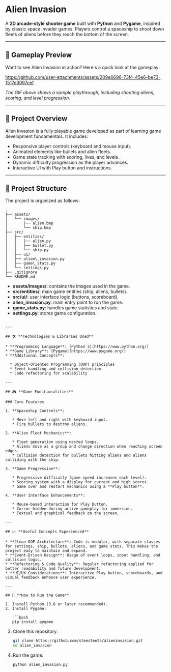 # Alien Invasion

A **2D arcade-style shooter game** built with **Python** and **Pygame**, inspired by classic space invader games. Players control a spaceship to shoot down fleets of aliens before they reach the bottom of the screen.

---

## 🎥 Gameplay Preview

Want to see Alien Invasion in action? Here's a quick look at the gameplay:

https://github.com/user-attachments/assets/209e6696-73f4-45e6-be73-1517e3097cef

*The GIF above shows a sample playthrough, including shooting aliens, scoring, and level progression.*

---

## 🚀 **Project Overview**

Alien Invasion is a fully playable game developed as part of learning game development fundamentals. It includes:

* Responsive player controls (keyboard and mouse input).
* Animated elements like bullets and alien fleets.
* Game state tracking with scoring, lives, and levels.
* Dynamic difficulty progression as the player advances.
* Interactive UI with Play button and instructions.

---
## 📂 Project Structure

The project is organized as follows:

```
.
├── assets/
│   └── images/
│       ├── alien.bmp
│       └── ship.bmp
├── src/
│   ├── entities/
│   │   ├── alien.py
│   │   ├── bullet.py
│   │   └── ship.py
│   ├── ui/
│   ├── alien\_invasion.py
│   ├── game\_stats.py
│   └── settings.py
├── .gitignore
└── README.md

```

- **assets/images/**: contains the images used in the game.  
- **src/entities/**: main game entities (ship, aliens, bullets).  
- **src/ui/**: user interface logic (buttons, scoreboard).  
- **alien_invasion.py**: main entry point to run the game.  
- **game_stats.py**: handles game statistics and state.  
- **settings.py**: stores game configuration.
```

---

## 🛠 **Technologies & Libraries Used**

* **Programming Language**: [Python 3](https://www.python.org/)
* **Game Library**: [Pygame](https://www.pygame.org/)
* **Additional Concepts**:

  * Object-Oriented Programming (OOP) principles
  * Event handling and collision detection
  * Code refactoring for scalability

---

## 🎮 **Game Functionalities**

### Core Features

1. **Spaceship Controls**:

   * Move left and right with keyboard input.
   * Fire bullets to destroy aliens.

2. **Alien Fleet Mechanics**:

   * Fleet generation using nested loops.
   * Aliens move as a group and change direction when reaching screen edges.
   * Collision detection for bullets hitting aliens and aliens colliding with the ship.

3. **Game Progression**:

   * Progressive difficulty (game speed increases each level).
   * Scoring system with a display for current and high scores.
   * Game over and restart mechanics using a **Play button**.

4. **User Interface Enhancements**:

   * Mouse-based interaction for Play button.
   * Cursor hidden during active gameplay for immersion.
   * Textual and graphical feedback on the screen.

---

## 📈 **Useful Concepts Experienced**

* **Clean OOP Architecture**: Code is modular, with separate classes for settings, ship, bullets, aliens, and game stats. This makes the project easy to maintain and expand.
* **Event-Driven Design**: Usage of event loops, input handling, and collision logic.
* **Refactoring & Code Quality**: Regular refactoring applied for better readability and future development.
* **UI/UX Considerations**: Interactive Play button, scoreboards, and visual feedback enhance user experience.

---

## 🏁 **How to Run the Game**

1. Install Python (3.8 or later recommended).
2. Install Pygame:

   ```bash
   pip install pygame
   ```
3. Clone this repository:

   ```bash
   git clone https://github.com/steestee25/alieninvasion.git
   cd alien_invasion
   ```
4. Run the game:

   ```bash
   python alien_invasion.py
   ```

